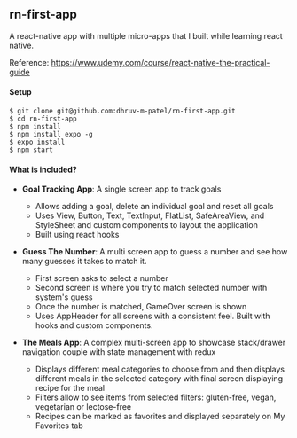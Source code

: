## rn-first-app

A react-native app with multiple micro-apps that I built while learning react native.

Reference: https://www.udemy.com/course/react-native-the-practical-guide

#### Setup

```
$ git clone git@github.com:dhruv-m-patel/rn-first-app.git
$ cd rn-first-app
$ npm install
$ npm install expo -g
$ expo install
$ npm start
```

#### What is included?

- **Goal Tracking App**: A single screen app to track goals

  - Allows adding a goal, delete an individual goal and reset all goals
  - Uses View, Button, Text, TextInput, FlatList, SafeAreaView, and StyleSheet and custom components to layout the application
  - Built using react hooks

- **Guess The Number**: A multi screen app to guess a number and see how many guesses it takes to match it.

  - First screen asks to select a number
  - Second screen is where you try to match selected number with system's guess
  - Once the number is matched, GameOver screen is shown
  - Uses AppHeader for all screens with a consistent feel. Built with hooks and custom components.

- **The Meals App**: A complex multi-screen app to showcase stack/drawer navigation couple with state management with redux

  - Displays different meal categories to choose from and then displays different meals in the selected category with final screen displaying recipe for the meal
  - Filters allow to see items from selected filters: gluten-free, vegan, vegetarian or lectose-free
  - Recipes can be marked as favorites and displayed separately on My Favorites tab
